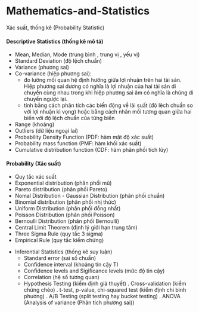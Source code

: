 # Mathematics-and-Statistics

Xác suất, thống kê (Probability Statistic)
#### Descriptive Statistics (thống kê mô tả)
  + Mean, Median, Mode (trung bình , trung vị , yếu vị)
  + Standard Deviation (độ lệch chuẩn)
  + Variance (phương sai)
  + Co-variance (hiệp phương sai): 
    - đo lường mối quan hệ định hướng giữa lợi nhuận trên hai tài sản. Hiệp phương sai dương có nghĩa là lợi nhuận của hai tài sản di chuyển cùng nhau trong khi hiệp phương       sai âm có nghĩa là chúng di chuyển ngược lại.
    - tính bằng cách phân tích các biến động về lãi suất (độ lệch chuẩn so với lợi nhuận kì vọng) hoặc bằng cách nhân mối tương quan giữa hai biến với độ lệch chuẩn của           từng biến
  + Range (khoảng)
  + Outliers (dữ liệu ngoại lai)
  + Probability Density Function (PDF: hàm mật độ xác suất)
  + Probability mass function (PMF: hàm khối xác suất)
  + Cumulative distribution function (CDF: hàm phân phối tích lũy)

#### Probability (Xác suất)
  + Quy tắc xác suất
  + Exponential distribution (phân phối mũ)
  + Pareto distribution (phân phối Pareto)
  + Nomal Distribution - Gaussian Distribution (phân phối chuẩn)
  + Binomial distribution (phân phối nhị thức)
  + Uniform Distribution (phân phối đồng nhất)
  + Poisson Distribution (phân phối Poisson)
  + Bernoulli Distribution (phân phối Bernoulli)
  + Central Limit Theorem (định lý giới hạn trung tâm)
  + Three Sigma Rule (quy tắc 3 sigma)
  + Empirical Rule (quy tắc kiểm chứng)

- Inferential Statistics (thống kê suy luận)
  + Standard error (sai số chuẩn)
  + Confidence interval (khoảng tin cậy T)
  + Confidence levels and Sigificance levels (mức độ tin cậy)
  + Correlation (hệ số tương quan)
  + Hypothesis Testing (kiểm định giả thuyết)
    . Cross-validation (kiểm chứng chéo)
    . t-test, p-value, chi-squared test (kiểm định chi bình phương)
    . A/B Testing (split testing hay bucket testing)
    . ANOVA (Analysis of variance (Phân tích phương sai))

